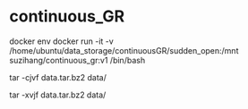 # continuous_GR




docker env docker run -it -v /home/ubuntu/data_storage/continuousGR/sudden_open:/mnt suzihang/continuous_gr:v1 /bin/bash

tar -cjvf data.tar.bz2 data/

tar -xvjf data.tar.bz2 data/